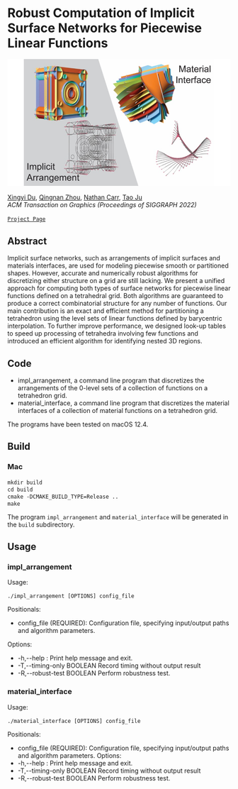 # Robust Computation of Implicit Surface Networks for Piecewise Linear Functions

![](figure/featured.jpg)

[Xingyi Du](https://duxingyi-charles.github.io/), [Qingnan Zhou](https://research.adobe.com/person/qingnan-zhou/),  [Nathan Carr](https://research.adobe.com/person/nathan-carr/), [Tao Ju](https://www.cse.wustl.edu/~taoju/)
<br/>*ACM Transaction on Graphics (Proceedings of SIGGRAPH 2022)*<br/>

[`Project Page`](https://duxingyi-charles.github.io/publication/robust-computation-of-implicit-surface-networks-for-piecewise-linear-functions/)

## Abstract

Implicit surface networks, such as arrangements of implicit surfaces and materials interfaces, are used for modeling piecewise smooth or partitioned shapes. However, accurate and numerically robust algorithms for discretizing either structure on a grid are still lacking. We present a unified approach for computing both types of surface networks for piecewise linear functions defined on a tetrahedral grid. Both algorithms are guaranteed to produce a correct combinatorial structure for any number of functions. Our main contribution is an exact and efficient method for partitioning a tetrahedron using the level sets of linear functions defined by barycentric interpolation. To further improve performance, we designed look-up tables to speed up processing of tetrahedra involving few functions and introduced an efficient algorithm for identifying nested 3D regions.

## Code

- impl_arrangement, a command line program that discretizes the arrangements of the 0-level sets of a collection of functions on a tetrahedron grid. 
- material_interface, a command line program that discretizes the material interfaces of a collection of material functions on a tetrahedron grid.

The programs have been tested on macOS 12.4.

## Build

### Mac

    mkdir build
    cd build
    cmake -DCMAKE_BUILD_TYPE=Release ..
    make

The program `impl_arrangement` and `material_interface` will be generated in the `build` subdirectory.

## Usage

### impl_arrangement

Usage: 

    ./impl_arrangement [OPTIONS] config_file

Positionals:
- config_file (REQUIRED): Configuration file, specifying input/output paths and algorithm parameters.

Options:
- -h,--help : Print help message and exit.
- -T,--timing-only BOOLEAN    Record timing without output result
- -R,--robust-test BOOLEAN    Perform robustness test.

### material_interface

Usage: 

    ./material_interface [OPTIONS] config_file

Positionals:
- config_file (REQUIRED): Configuration file, specifying input/output paths and algorithm parameters.
Options:
- -h,--help : Print help message and exit.
- -T,--timing-only BOOLEAN    Record timing without output result
- -R,--robust-test BOOLEAN    Perform robustness test.
